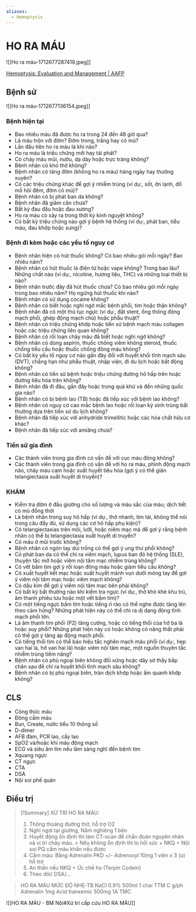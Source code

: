 ```yaml
---
aliases:
  - Hemoptysis
---
```

# HO RA MÁU

![[Ho ra máu-1712677287419.jpeg]]

[Hemoptysis: Evaluation and Management | AAFP](https://www.aafp.org/pubs/afp/issues/2015/0215/p243.html)
## Bệnh sử
![[Ho ra máu-1712677136154.jpeg]]
### Bệnh hiện tại
- Bao nhiêu máu đã được ho ra trong 24 đến 48 giờ qua?
- Là máu trộn với đờm? Đờm trong, trắng hay có mủ?
- Lần đầu tiên ho ra máu là khi nào?
- Ho ra máu là triệu chứng mới hay tái phát?
- Có chảy máu mũi, nướu, dạ dày hoặc trực tràng không?
- Bệnh nhân có khó thở không?
- Bệnh nhân có tăng đờm (không ho ra máu) hàng ngày hay thường xuyên?
- Có các triệu chứng khác để gợi ý nhiễm trùng (ví dụ:, sốt, ớn lạnh, đổ mồ hôi đêm, đờm có mủ)?
- Bệnh nhân có bị phát ban da không?
- Bệnh nhân đã giảm cân chưa?
- Bất kỳ đau đầu hoặc đau xương?
- Ho ra máu có xảy ra trong thời kỳ kinh nguyệt không?
- Có bất kỳ triệu chứng nào gợi ý bệnh hệ thống (ví dụ:, phát ban, tiểu máu, đau khớp hoặc sưng)?
### Bệnh đi kèm hoặc các yếu tố nguy cơ
- Bệnh nhân hiện có hút thuốc không? Có bao nhiêu gói mỗi ngày? Bao nhiêu năm?
- Bệnh nhân có hút thuốc lá điện tử hoặc vape không? Trong bao lâu? Những chất nào (ví dụ:, nicotine, hương liệu, THC) và những loại thiết bị nào?
- Bệnh nhân trước đây đã hút thuốc chưa? Có bao nhiêu gói mỗi ngày trong bao nhiêu năm? Họ ngừng hút thuốc khi nào?
- Bệnh nhân có sử dụng cocaine không?
- Bệnh nhân có biết hoặc nghi ngờ mắc bệnh phổi, tim hoặc thận không?
- Bệnh nhân đã có một thủ tục ngực (ví dụ:, đặt stent, ống thông động mạch phổi, ghép động mạch chủ) hoặc phẫu thuật?
- Bệnh nhân có triệu chứng khớp hoặc tiền sử bệnh mạch máu collagen hoặc các triệu chứng liên quan không?
- Bệnh nhân có rối loạn chảy máu đã biết hoặc nghi ngờ không?
- Bệnh nhân có dùng aspirin, thuốc chống viêm không steroid, thuốc chống tiểu cầu hoặc thuốc chống đông máu không?
- Có bất kỳ yếu tố nguy cơ nào gần đây đối với huyết khối tĩnh mạch sâu (DVT), chẳng hạn như phẫu thuật, nhập viện, đi du lịch hoặc bất động không?
- Bệnh nhân có tiền sử bệnh hoặc triệu chứng đường hô hấp trên hoặc đường tiêu hóa trên không?
- Bệnh nhân đã đi đâu, gần đây hoặc trong quá khứ và đến những quốc gia nào?
- Bệnh nhân có bị bệnh lao (TB) hoặc đã tiếp xúc với bệnh lao không?
- Bệnh nhân có nguy cơ cao mắc bệnh lao hoặc rối loạn ký sinh trùng bất thường dựa trên tiền sử du lịch không?
- Bệnh nhân đã tiếp xúc với anhydride trimellitic hoặc các hóa chất hữu cơ khác?
- Bệnh nhân đã tiếp xúc với amiăng chưa?
### Tiền sử gia đình
- Các thành viên trong gia đình có vấn đề với cục máu đông không?
- Các thành viên trong gia đình có vấn đề với ho ra máu, phình động mạch não, chảy máu cam hoặc xuất huyết tiêu hóa (gợi ý có thể giãn telangiectasia xuất huyết di truyền)?
### KHÁM
- Kiểm tra đờm ở đầu giường cho số lượng và màu sắc của máu; dịch tiết có mủ đồng thời
- Là bệnh nhân trong suy hô hấp (ví dụ:, thở nhanh, tím tái, không thể nói trong câu đầy đủ, sử dụng các cơ hô hấp phụ kiện)?
- Có telangiectasias trên môi, lưỡi, hoặc niêm mạc má để gợi ý rằng bệnh nhân có thể bị telangiectasia xuất huyết di truyền?
- Có máu ở mũi trước không?
- Bệnh nhân có ngón tay dùi trống có thể gợi ý ung thư phổi không?
- Có phát ban da có thể chỉ ra viêm mạch, lupus ban đỏ hệ thống (SLE), thuyên tắc mỡ hoặc viêm nội tâm mạc nhiễm trùng không?
- Có vết bầm tím gợi ý rối loạn đông máu hoặc giảm tiểu cầu không?
- Có xuất huyết kết mạc hoặc xuất huyết mảnh vụn dưới móng tay để gợi ý viêm nội tâm mạc hoặc viêm mạch không?
- Có dấu kim để gợi ý viêm nội tâm mạc bên phải không?
- Có bất kỳ bất thường nào khi kiểm tra ngực (ví dụ:, thở khò khè khu trú, âm thanh phiêu lưu hoặc một vết bầm tím)?
- Có một tiếng ngực bầm tím hoặc tiếng rì rào có thể nghe được tăng lên theo cảm hứng? Những phát hiện này có thể chỉ ra dị dạng động tĩnh mạch phổi lớn.
- Là âm thanh tim phổi (P2) tăng cường, hoặc có tiếng thổi của hở ba lá hoặc suy phổi? Những phát hiện này có hoặc không có nâng thất phải có thể gợi ý tăng áp động mạch phổi.
- Có tiếng thổi tim có thể báo hiệu tắc nghẽn mạch máu phổi (ví dụ:, hẹp van hai lá, hở van hai lá) hoặc viêm nội tâm mạc, một nguồn thuyên tắc nhiễm trùng tiềm năng?
- Bệnh nhân có phù ngoại biên không đối xứng hoặc dây sờ thấy bắp chân sau để chỉ ra huyết khối tĩnh mạch sâu không?
- Bệnh nhân có bị phù ngoại biên, tràn dịch khớp hoặc ấm quanh khớp không?

## CLS
- Công thức máu
- Đông cầm máu
- Bun, Create, nước tiểu 10 thông số
- D-dimer
- AFB đàm, PCR lao, cấy lao
- SpO2 và/hoặc khí máu động mạch
- ECG và siêu âm tim nếu lâm sàng nghĩ đến bệnh tim
- Xquang ngực
- CT ngực
- CTA
- DSA
- Nội soi phế quản

## Điều trị
> [!Summary] XỬ TRÍ HO RA MÁU:
>  1. Thông thoáng đường thở, hỗ trợ O2
>  2. Nghỉ ngơi tại giường, Nằm nghiêng 1 bên
>  3. Huyết động ổn định thì làm CT-scan để chẩn đoán nguyên nhân và vị trí chảy máu.
    > Nếu không ổn định thì lo hồi sức + NKQ + Nội soi PQ cầm máu khẩn nếu được
>  4. Cầm máu: Bằng Adrenalin PKD +/- Adrenoxyl 10mg 1 viên x 3 (u) hỗ trợ
>  5. An thần nếu NKQ + Ức chế ho (Terpin Codein)
>  6. Theo dõi/ DSA/…

> HO RA MÁU MỨC ĐỘ NHẸ-TB
> NaCl 0.9% 500ml 1 chai TTM C g/ph
> Adrenalin 1mg
> Acid tranxemic 500mg 1A TMC


![[HO RA MÁU - BM Nội#Xử trí cấp cứu HO RA MÁU]]